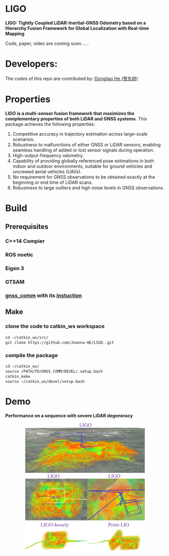# LIGO 

**LIGO: Tightly Coupled LiDAR-Inertial-GNSS Odometry based on a Hierarchy Fusion Framework for Global Localization with Real-time Mapping**

Code, paper, video are coming soon......

# Developers:
The codes of this repo are contributed by:
[Dongjiao He (贺东娇)](https://github.com/Joanna-HE)

# Properties

**LIGO is a multi-sensor fusion framework that maximizes the complementary properties of both LiDAR and GNSS systems**. This package achieves the following properties:

1. Competitive accuracy in trajectory estimation across large-scale scenarios.
2. Robustness to malfunctions of either GNSS or LiDAR sensors, enabling seamless handling of added or lost sensor signals during operation.
3. High-output-frequency odometry.
4. Capability of providing globally referenced pose estimations in both indoor and outdoor environments, suitable for ground vehicles and uncrewed aerial vehicles (UAVs).
5. No requirement for GNSS observations to be obtained exactly at the beginning or end time of LiDAR scans.
6. Robustness to large outliers and high noise levels in GNSS observations.

# Build

## Prerequisites

### C++14 Compier

### ROS noetic

### Eigen 3

### GTSAM

### [gnss_comm](https://github.com/HKUST-Aerial-Robotics/gnss_comm) with its [instuction](https://github.com/HKUST-Aerial-Robotics/gnss_comm#2-build-gnss_comm-library)

## Make

### clone the code to catkin_ws workspace
```
cd ~/catkin_ws/src/
git clone https://github.com/Joanna-HE/LIGO..git
```
### compile the package
```
cd ~/catkin_ws/
source /PATH/TO/GNSS_COMM/DEVEL/.setup.bash
catkin_make
source ~/catkin_ws/devel/setup.bash
```

# Demo
**Performance on a sequence with severe LiDAR degeneracy**

<div align="center">
    <div align="center">
        <img src="https://github.com/Joanna-HE/LIGO/blob/main/image/Sample.png" width = 75% >
    </div>
</div>

